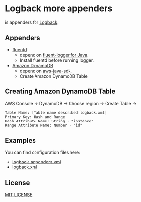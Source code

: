 Logback more appenders
==================================================
is appenders for [Logback](http://logback.qos.ch/).

Appenders
--------------------------------------
- [fluentd](http://fluentd.org/)  
    - depend on [fluent-logger for Java](https://github.com/fluent/fluent-logger-java).   
     - Install fluentd before running logger.
- [Amazon DynamoDB](http://aws.amazon.com/jp/dynamodb/)  
    - depend on [aws-java-sdk](http://aws.amazon.com/jp/sdkforjava/).
    - Create Amazon DynamoDB Table

Creating Amazon DynamoDB Table
--------------------------------------    
AWS Console -> DynamoDB -> Choose region -> Create Table -> 
   
    Table Name: [Table name described logback.xml]
    Primary Key: Hash and Range
	Hash Attribute Name: String - "instance"
	Range Attribute Name: Number - "id"


Examples
--------------------------------------
You can find configuration files here:
 
- [logback-appenders.xml](https://github.com/sndyuk/logback-more-appenders/blob/master/src/test/resources/logback-appenders.xml)
- [logback.xml](https://github.com/sndyuk/logback-more-appenders/blob/master/src/test/resources/logback.xml)


	

License
--------------------------------------
[MIT LICENSE](LICENSE)

